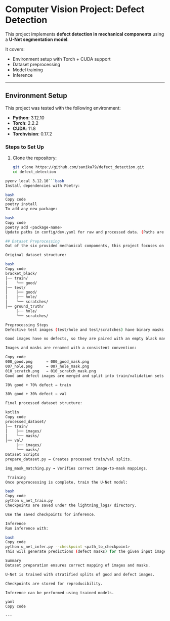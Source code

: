# Computer Vision Project: Defect Detection  

This project implements **defect detection in mechanical components** using a **U-Net segmentation model**.  

It covers:  
- Environment setup with Torch + CUDA support  
- Dataset preprocessing  
- Model training  
- Inference  

---

## Environment Setup  

This project was tested with the following environment:  

- **Python**: 3.12.10  
- **Torch**: 2.2.2  
- **CUDA**: 11.8  
- **Torchvision**: 0.17.2  

### Steps to Set Up  
1. Clone the repository:  
   ```bash
   git clone https://github.com/sanika79/defect_detection.git
   cd defect_detection

```bash
pyenv local 3.12.10```bash
Install dependencies with Poetry:

bash
Copy code
poetry install
To add any new package:

bash
Copy code
poetry add <package-name>
Update paths in config/dev.yaml for raw and processed data. (Paths are kept as generic as possible.)

## Dataset Preprocessing
Out of the six provided mechanical components, this project focuses on bracket_black.

Original dataset structure:

bash
Copy code
bracket_black/
│── train/
│    └── good/
│── test/
│    ├── good/
│    ├── hole/
│    └── scratches/
│── ground_truth/
     ├── hole/
     └── scratches/

Preprocessing Steps
Defective test images (test/hole and test/scratches) have binary masks in ground_truth/hole and ground_truth/scratches.

Good images have no defects, so they are paired with an empty black mask.

Images and masks are renamed with a consistent convention:

Copy code
000_good.png      → 000_good_mask.png
007_hole.png      → 007_hole_mask.png
010_scratch.png   → 010_scratch_mask.png
Good and defect images are merged and split into train/validation sets using stratified sampling:

70% good + 70% defect → train

30% good + 30% defect → val

Final processed dataset structure:

kotlin
Copy code
processed_dataset/
│── train/
│    ├── images/
│    └── masks/
│── val/
     ├── images/
     └── masks/
Dataset Scripts
prepare_dataset.py → Creates processed train/val splits.

img_mask_matching.py → Verifies correct image-to-mask mappings.

 Training
Once preprocessing is complete, train the U-Net model:

bash
Copy code
python u_net_train.py
Checkpoints are saved under the lightning_logs/ directory.

Use the saved checkpoints for inference.

Inference
Run inference with:

bash
Copy code
python u_net_infer.py --checkpoint <path_to_checkpoint>
This will generate predictions (defect masks) for the given input images.

Summary
Dataset preparation ensures correct mapping of images and masks.

U-Net is trained with stratified splits of good and defect images.

Checkpoints are stored for reproducibility.

Inference can be performed using trained models.

yaml
Copy code

---
